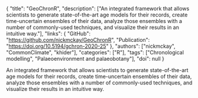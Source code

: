 {
  "title": "GeoChronR",
  "description": ["An integrated framework that allows scientists to generate state-of-the-art age models for their records, create time-uncertain ensembles of their data, analyze those ensembles with a number of commonly-used techniques, and visualize their results in an intuitive way."],
  "links": {
    "GitHub": "https://github.com/nickmckay/GeoChronR",
    "Publication": "https://doi.org/10.5194/gchron-2020-25"
  },
  "authors": ["nickmckay", "CommonClimate", "khider"],
  "categories": ["R"],
  "tags": ["Chronological modelling", "Palaeoenvironment and palaeobotany"],
  "doi": null
}

<!-- Generated by csv2md.R – do not edit by hand -->

An integrated framework that allows scientists to generate state-of-the-art age models for their records, create time-uncertain ensembles of their data, analyze those ensembles with a number of commonly-used techniques, and visualize their results in an intuitive way.